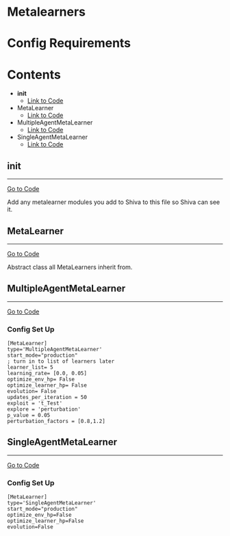 # Metalearners

# Config Requirements

# Contents
*   __init__ 
    *   [Link to Code](../shiva/metalearners/__init__.py)
*   MetaLearner
    *   [Link to Code](../shiva/metalearners/MetaLearner.py)
*   MultipleAgentMetaLearner
    *   [Link to Code](../shiva/metalearners/MultipleAgentMetaLearner.py)
*   SingleAgentMetaLearner
    *   [Link to Code](../shiva/metalearners/SingleAgentMetaLearner.py)

## __init__
___
[Go to Code](../shiva/metalearners/__init__.py)

Add any metalearner modules you add to Shiva to this file so Shiva can see it.

## MetaLearner
___
[Go to Code](../shiva/metalearners/MetaLearner.py)

Abstract class all MetaLearners inherit from.

## MultipleAgentMetaLearner
___
[Go to Code](../shiva/metalearners/MultipleAgentMetaLearner.py)
### Config Set Up     
```
[MetaLearner]
type='MultipleAgentMetaLearner'
start_mode="production"
; turn in to list of learners later
learner_list= 5
learning_rate= [0.0, 0.05]
optimize_env_hp= False
optimize_learner_hp= False
evolution= False
updates_per_iteration = 50
exploit = 't_Test'
explore = 'perturbation'
p_value = 0.05
perturbation_factors = [0.8,1.2]
```

## SingleAgentMetaLearner
___
[Go to Code](../shiva/metalearners/SingleAgentMetaLearner.py)
### Config Set Up     
```
[MetaLearner]
type='SingleAgentMetaLearner'
start_mode="production"
optimize_env_hp=False
optimize_learner_hp=False
evolution=False
```